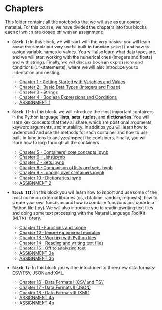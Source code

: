 # Chapters

This folder contains all the notebooks that we will use as our course material. For this course, we have divided the chapters into four blocks, each of which are closed off with an assignment:

- **`Block I`:** In this block, we will start with the very basics: you will learn about the simple but very useful built-in function `print()` and how to assign variable names to values. You will also learn what data types are, and we will start working with the numerical ones (integers and floats) and with strings. Finally, we will discuss boolean expressions and conditions (`if`-statements), where we will also introduce you to indentation and nesting.

  - [Chapter 1 - Getting Started with Variables and Values](https://github.com/cltl/python-for-text-analysis/blob/master/Chapters/Chapter%2001%20-%20Getting%20Started%20with%20Variables%20and%20Values.ipynb) 
  - [Chapter 2 - Basic Data Types (Integers and Floats)](https://github.com/cltl/python-for-text-analysis/blob/master/Chapters/Chapter%2002%20-%20Basic%20Data%20Types%20(Integers%20and%20Floats).ipynb) 
  - [Chapter 3 - Strings](https://github.com/cltl/python-for-text-analysis/blob/master/Chapters/Chapter%2003%20-%20Strings.ipynb)   
  - [Chapter 4 - Boolean Expressions and Conditions](https://github.com/cltl/python-for-text-analysis/blob/master/Chapters/Chapter%2004%20-%20Boolean%20Expressions%20and%20Conditions.ipynb) 
  - [ASSIGNMENT 1](https://github.com/cltl/python-for-text-analysis/blob/master/Assignments/ASSIGNMENT-1.ipynb)

- **`Block II`:** In this block, we will introduce the most important containers in the Python language: **lists**, **sets**, **tuples**, and **dictionaries**. You will learn key concepts that they all share, which are positional arguments, keyword arguments, and mutability. In addition you will learn how to understand and use the methods for each container and how to use built-in functions to analyze/inspect the containers. Finally, you will learn how to loop through all the containers.

  - [Chapter 5 - Containers' core concepts.ipynb](https://github.com/cltl/python-for-text-analysis/blob/master/Chapters/Chapter%2005%20-%20Core%20concepts%20of%20containers.ipynb)
  - [Chapter 6 - Lists.ipynb](https://github.com/cltl/python-for-text-analysis/blob/master/Chapters/Chapter%2006%20-%20Lists.ipynb)
  - [Chapter 7 - Sets.ipynb](https://github.com/cltl/python-for-text-analysis/blob/master/Chapters/Chapter%2007%20-%20Sets.ipynb)
  - [Chapter 8 - Comparison of lists and sets.ipynb](https://github.com/cltl/python-for-text-analysis/blob/master/Chapters/Chapter%2008%20-%20Comparison%20of%20lists%20and%20sets.ipynb)
  - [Chapter 9 - Looping over containers.ipynb](https://github.com/cltl/python-for-text-analysis/blob/master/Chapters/Chapter%2009%20-%20Looping%20over%20containers.ipynb)
  - [Chapter 10 - Dictionaries.ipynb](https://github.com/cltl/python-for-text-analysis/blob/master/Chapters/Chapter%2010%20-%20Dictionaries.ipynb)
  - [ASSIGNMENT 2](https://github.com/cltl/python-for-text-analysis/blob/master/Assignments/ASSIGNMENT-2.ipynb)
  
- **`Block III`:** In this block you will learn how to import and use some of the most common external libraries (os, datatime, random, requests), how to create your own functions and how to combine functions and code in a Python file (.py).  We will also introduce you to reading/writing text files and doing some text processing with the Natural Language ToolKit (NLTK) library.

    - [Chapter 11 - Functions and scope](https://github.com/cltl/python-for-text-analysis/blob/master/Chapters/Chapter%2011%20-%20Functions%20and%20scope.ipynb)
    - [Chapter 12 - Importing external modules](https://github.com/cltl/python-for-text-analysis/blob/master/Chapters/Chapter%2012%20-%20Importing%20external%20modules.ipynb)
    - [Chapter 13 - Working with Python files](https://github.com/cltl/python-for-text-analysis/blob/master/Chapters/Chapter%2013%20-%20Working%20with%20Python%20files.ipynb)
    - [Chapter 14 - Reading and writing text files](https://github.com/cltl/python-for-text-analysis/blob/master/Chapters/Chapter%2014%20-%20Reading%20and%20writing%20text%20files.ipynb)
    - [Chapter 15 - Off to analyzing text](https://github.com/cltl/python-for-text-analysis/blob/master/Chapters/Chapter%2015%20-%20Off%20to%20analyzing%20text.ipynb)
    - [ASSIGNMENT 3a](https://github.com/cltl/python-for-text-analysis/blob/master/Assignments/ASSIGNMENT-3a.ipynb)
    - [ASSIGNMENT 3b](https://github.com/cltl/python-for-text-analysis/blob/master/Assignments/ASSIGNMENT-3b.ipynb)  
    
- **`Block IV`:** In this block you will be introduced to three new data formats: CSV/TSV, JSON and XML. 

  - [Chapter 16 - Data Formats I (CSV and TSV](https://github.com/cltl/python-for-text-analysis/blob/master/Chapters/Chapter%2016%20-%20Data%20formats%20I%20(CSV%20and%20TSV).ipynb)
  - [Chapter 17 - Data Formats II (JSON)](https://github.com/cltl/python-for-text-analysis/blob/master/Chapters/Chapter%2017%20-%20Data%20formats%20II%20(JSON).ipynb)
  - [Chapter 18 - Data Formats III (XML)](https://github.com/cltl/python-for-text-analysis/blob/master/Chapters/Chapter%2018%20-%20Data%20formats%20III%20(XML).ipynb)
  - [ASSIGNMENT 4a](https://github.com/cltl/python-for-text-analysis/blob/master/Assignments/ASSIGNMENT-4a.ipynb)
  - [ASSIGNMENT 4b](https://github.com/cltl/python-for-text-analysis/blob/master/Assignments/ASSIGNMENT-4b.ipynb)
